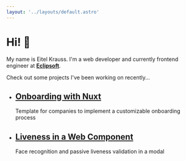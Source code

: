 ```yaml
---
layout: '../layouts/default.astro'
---
```

# Hi! 👋
My name is Eitel Krauss. I'm a web developer and currently frontend engineer at **[Eclipsoft][eclipsoft]**.

Check out some projects I've been working on recently...
- ## [Onboarding with Nuxt][onboarding]
  Template for companies to implement a customizable onboarding process

- ## [Liveness in a Web Component][id4face]
  Face recognition and passive liveness validation in a modal

[eclipsoft]: <https://eclipsoft.com>
[onboarding]: <https://onboarding.eclipsoft.dev>
[id4face]: <https://id4face.eclipsoft.com>